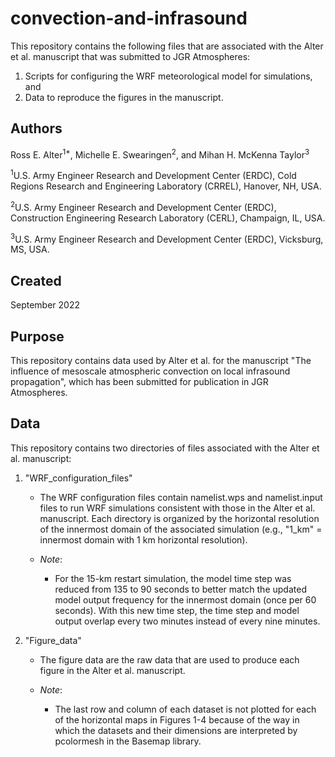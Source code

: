 # convection-and-infrasound

This repository contains the following files that are associated with the Alter et al. manuscript that was submitted to JGR Atmospheres:
1) Scripts for configuring the WRF meteorological model for simulations, and
2) Data to reproduce the figures in the manuscript.

## Authors
Ross E. Alter<sup>1*</sup>, Michelle E. Swearingen<sup>2</sup>, and Mihan H. McKenna Taylor<sup>3</sup> 

<sup>1</sup>U.S. Army Engineer Research and Development Center (ERDC), Cold Regions Research and Engineering Laboratory (CRREL), Hanover, NH, USA.

<sup>2</sup>U.S. Army Engineer Research and Development Center (ERDC), Construction Engineering Research Laboratory (CERL), Champaign, IL, USA.

<sup>3</sup>U.S. Army Engineer Research and Development Center (ERDC), Vicksburg, MS, USA.

## Created
September 2022

## Purpose
This repository contains data used by Alter et al. for the manuscript "The influence of mesoscale atmospheric convection on local infrasound propagation", which has been submitted for publication in JGR Atmospheres.

## Data
This repository contains two directories of files associated with the Alter et al. manuscript:
1.  "WRF_configuration_files"

    - The WRF configuration files contain namelist.wps and namelist.input files to run WRF simulations consistent with those in the Alter et al. manuscript.  Each directory is organized by the horizontal resolution of the innermost domain of the associated simulation (e.g., "1_km" = innermost domain with 1 km horizontal resolution).

    - *Note*:
      - For the 15-km restart simulation, the model time step was reduced from 135 to 90 seconds to better match the updated model output frequency for the innermost domain (once per 60 seconds).  With this new time step, the time step and model output overlap every two minutes instead of every nine minutes.

2.  "Figure_data"

    - The figure data are the raw data that are used to produce each figure in the Alter et al. manuscript.

    - *Note*:
      - The last row and column of each dataset is not plotted for each of the horizontal maps in Figures 1-4 because of the way in which the datasets and their dimensions are interpreted by pcolormesh in the Basemap library.
